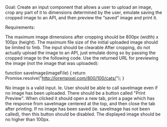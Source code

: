 Goal: Create an input component that allows a user to upload an image, crop any part of it to dimensions determined by the user, emulate saving the cropped image to an API, and then preview the “saved” image and print it.

Requirements:

The maximum image dimensions after cropping should be 800px (width) x 100px (height).
The maximum file size of the initial uploaded image should be limited to 1mb.
The input should be clearable
After cropping, do not actually upload the image to an API, just emulate doing so by passing the cropped image to the following code. Use the returned URL for previewing the image (not the image that was uploaded):

function saveImage(imageFile) {
    return Promise.resolve("http://lorempixel.com/800/100/cats/");
}


No image is a valid input. Ie. User should be able to call saveImage even if no image has been uploaded.
There should be a button called "Print Preview". When clicked it should open a new tab, print a page which has the response from saveImage centered at the top, 
and then close the tab after printing. If no image has been saved (ie. saveImage has not been called), 
then this button should be disabled. The displayed image should be no higher than 100px.
